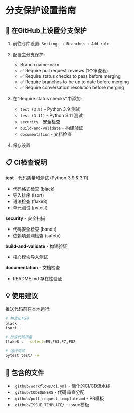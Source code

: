 # 分支保护设置指南

## 🔧 在GitHub上设置分支保护

1. 前往仓库设置: `Settings → Branches → Add rule`

2. 配置主分支保护:
   - Branch name: `main`
   - ✅ Require pull request reviews (1个审查者)
   - ✅ Require status checks to pass before merging
   - ✅ Require branches to be up to date before merging
   - ✅ Require conversation resolution before merging

3. 在"Require status checks"中添加:
   - `test (3.9)` - Python 3.9 测试
   - `test (3.11)` - Python 3.11 测试
   - `security` - 安全检查
   - `build-and-validate` - 构建验证
   - `documentation` - 文档检查

4. 保存设置

## 📋 CI检查说明

**test** - 代码质量和测试 (Python 3.9 & 3.11)
- 代码格式检查 (black)
- 导入排序 (isort) 
- 语法检查 (flake8)
- 单元测试 (pytest)

**security** - 安全扫描
- 代码安全检查 (bandit)
- 依赖项漏洞检查 (safety)

**build-and-validate** - 构建验证
- 核心模块导入测试

**documentation** - 文档检查
- README.md 存在性验证

## 💡 使用建议

推送代码前在本地运行:
```bash
# 格式化代码
black .
isort .

# 检查代码质量
flake8 . --select=E9,F63,F7,F82

# 运行测试
pytest test/ -v
```

## 📁 包含的文件

- `.github/workflows/ci.yml` - 简化的CI/CD流水线
- `.github/CODEOWNERS` - 代码审查分配
- `.github/pull_request_template.md` - PR模板
- `.github/ISSUE_TEMPLATE/` - Issue模板
